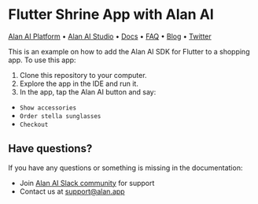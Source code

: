 # Flutter Shrine App with Alan AI

[Alan AI Platform](https://alan.app/) • [Alan AI Studio](https://studio.alan.app/register) • [Docs](https://alan.app/docs) • [FAQ](https://alan.app/docs/usage/additional/faq) •
[Blog](https://alan.app/blog/) • [Twitter](https://twitter.com/alanvoiceai)

This is an example on how to add the Alan AI SDK for Flutter to a shopping app. To use this app:

1. Clone this repository to your computer.
2. Explore the app in the IDE and run it.
3. In the app, tap the Alan AI button and say:
  * `Show accessories`
  * `Order stella sunglasses`
  * `Checkout`

## Have questions?

If you have any questions or something is missing in the documentation:
- Join [Alan AI Slack community](https://app.slack.com/client/TL55N530A) for support
- Contact us at [support@alan.app](mailto:support@alan.app)